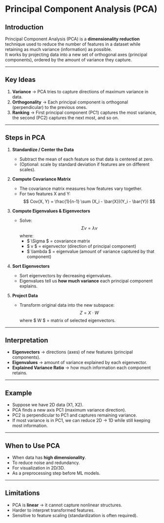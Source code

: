 # Principal Component Analysis (PCA)

## Introduction
Principal Component Analysis (PCA) is a **dimensionality reduction** technique used to reduce the number of features in a dataset while retaining as much variance (information) as possible.  
It works by projecting data into a new set of orthogonal axes (principal components), ordered by the amount of variance they capture.

---

## Key Ideas
1. **Variance** → PCA tries to capture directions of maximum variance in data.  
2. **Orthogonality** → Each principal component is orthogonal (perpendicular) to the previous ones.  
3. **Ranking** → First principal component (PC1) captures the most variance, the second (PC2) captures the next most, and so on.  

---

## Steps in PCA
1. **Standardize / Center the Data**
   - Subtract the mean of each feature so that data is centered at zero.
   - (Optional: scale by standard deviation if features are on different scales).

2. **Compute Covariance Matrix**
   - The covariance matrix measures how features vary together.
   - For two features X and Y:
     $$
     Cov(X, Y) = \frac{1}{n-1} \sum (X_i - \bar{X})(Y_i - \bar{Y})
     $$

3. **Compute Eigenvalues & Eigenvectors**
   - Solve:
     $$
     \Sigma v = \lambda v
     $$
     where:
     - $ \Sigma $ = covariance matrix
     - $ v $ = eigenvector (direction of principal component)
     - $ \lambda $ = eigenvalue (amount of variance captured by that component)

4. **Sort Eigenvectors**
   - Sort eigenvectors by decreasing eigenvalues.
   - Eigenvalues tell us **how much variance** each principal component explains.

5. **Project Data**
   - Transform original data into the new subspace:
     $$
     Z = X \cdot W
     $$
     where $ W $ = matrix of selected eigenvectors.

---

## Interpretation
- **Eigenvectors** → directions (axes) of new features (principal components).  
- **Eigenvalues** → amount of variance explained by each eigenvector.  
- **Explained Variance Ratio** → how much information each component retains.

---

## Example
- Suppose we have 2D data (X1, X2).  
- PCA finds a new axis PC1 (maximum variance direction).  
- PC2 is perpendicular to PC1 and captures remaining variance.  
- If most variance is in PC1, we can reduce 2D → 1D while still keeping most information.

---

## When to Use PCA
- When data has **high dimensionality**.  
- To reduce noise and redundancy.  
- For visualization in 2D/3D.  
- As a preprocessing step before ML models.

---

## Limitations
- PCA is **linear** → it cannot capture nonlinear structures.  
- Harder to interpret transformed features.  
- Sensitive to feature scaling (standardization is often required).

